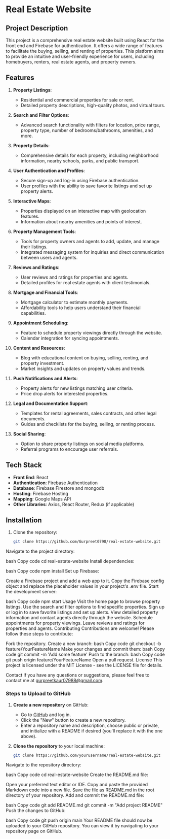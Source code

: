# Real Estate Website

## Project Description

This project is a comprehensive real estate website built using React for the front end and Firebase for authentication. It offers a wide range of features to facilitate the buying, selling, and renting of properties. This platform aims to provide an intuitive and user-friendly experience for users, including homebuyers, renters, real estate agents, and property owners.

## Features

1. **Property Listings**:
   - Residential and commercial properties for sale or rent.
   - Detailed property descriptions, high-quality photos, and virtual tours.

2. **Search and Filter Options**:
   - Advanced search functionality with filters for location, price range, property type, number of bedrooms/bathrooms, amenities, and more.

3. **Property Details**:
   - Comprehensive details for each property, including neighborhood information, nearby schools, parks, and public transport.

4. **User Authentication and Profiles**:
   - Secure sign-up and log-in using Firebase authentication.
   - User profiles with the ability to save favorite listings and set up property alerts.

5. **Interactive Maps**:
   - Properties displayed on an interactive map with geolocation features.
   - Information about nearby amenities and points of interest.

6. **Property Management Tools**:
   - Tools for property owners and agents to add, update, and manage their listings.
   - Integrated messaging system for inquiries and direct communication between users and agents.

7. **Reviews and Ratings**:
   - User reviews and ratings for properties and agents.
   - Detailed profiles for real estate agents with client testimonials.

8. **Mortgage and Financial Tools**:
   - Mortgage calculator to estimate monthly payments.
   - Affordability tools to help users understand their financial capabilities.

9. **Appointment Scheduling**:
   - Feature to schedule property viewings directly through the website.
   - Calendar integration for syncing appointments.

10. **Content and Resources**:
    - Blog with educational content on buying, selling, renting, and property investment.
    - Market insights and updates on property values and trends.

11. **Push Notifications and Alerts**:
    - Property alerts for new listings matching user criteria.
    - Price drop alerts for interested properties.

12. **Legal and Documentation Support**:
    - Templates for rental agreements, sales contracts, and other legal documents.
    - Guides and checklists for the buying, selling, or renting process.

13. **Social Sharing**:
    - Option to share property listings on social media platforms.
    - Referral programs to encourage user referrals.

## Tech Stack

- **Front End**: React
- **Authentication**: Firebase Authentication
- **Database**: Firebase Firestore and mongodb
- **Hosting**: Firebase Hosting
- **Mapping**: Google Maps API
- **Other Libraries**: Axios, React Router, Redux (if applicable)

## Installation

1. Clone the repository:
   ```bash
   git clone https://github.com/Gurpreet0798/real-estate-website.git
Navigate to the project directory:

bash
Copy code
cd real-estate-website
Install dependencies:

bash
Copy code
npm install
Set up Firebase:

Create a Firebase project and add a web app to it.
Copy the Firebase config object and replace the placeholder values in your project's .env file.
Start the development server:

bash
Copy code
npm start
Usage
Visit the home page to browse property listings.
Use the search and filter options to find specific properties.
Sign up or log in to save favorite listings and set up alerts.
View detailed property information and contact agents directly through the website.
Schedule appointments for property viewings.
Leave reviews and ratings for properties and agents.
Contributing
Contributions are welcome! Please follow these steps to contribute:

Fork the repository.
Create a new branch:
bash
Copy code
git checkout -b feature/YourFeatureName
Make your changes and commit them:
bash
Copy code
git commit -m 'Add some feature'
Push to the branch:
bash
Copy code
git push origin feature/YourFeatureName
Open a pull request.
License
This project is licensed under the MIT License - see the LICENSE file for details.

Contact
If you have any questions or suggestions, please feel free to contact me at gurpreetkaur07988@gmail.com.


### Steps to Upload to GitHub

1. **Create a new repository** on GitHub:
   - Go to [GitHub](https://github.com/) and log in.
   - Click the "New" button to create a new repository.
   - Enter a repository name and description, choose public or private, and initialize with a README if desired (you'll replace it with the one above).

2. **Clone the repository** to your local machine:
   ```bash
   git clone https://github.com/yourusername/real-estate-website.git
Navigate to the repository directory:

bash
Copy code
cd real-estate-website
Create the README.md file:

Open your preferred text editor or IDE.
Copy and paste the provided Markdown code into a new file.
Save the file as README.md in the root directory of your repository.
Add and commit the README.md file:

bash
Copy code
git add README.md
git commit -m "Add project README"
Push the changes to GitHub:

bash
Copy code
git push origin main
Your README file should now be uploaded to your GitHub repository. You can view it by navigating to your repository page on GitHub.
